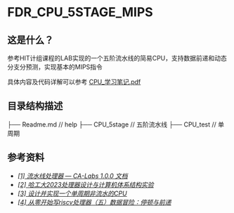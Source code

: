# FDR_CPU_5STAGE_MIPS

## 这是什么？
参考HIT计组课程的LAB实现的一个五阶流水线的简易CPU，支持数据前递和动态分支分预测，实现基本的MIPS指令

具体内容及代码详解可以参考 [CPU_学习笔记.pdf](CPU_5stage)

## 目录结构描述
├── Readme.md                   // help
├── CPU_5stage                  // 五阶流水线
├── CPU_test                    // 单周期
## 参考资料

- *[[1] 流水线处理器 — CA-Labs 1.0.0 文档](https://hit-coa.gitlab.io/archlab/labs/lab1.html)*
- *[[2] 哈工大2023处理器设计与计算机体系结构实验](https://github.com/MengYueqi/HIT_CPU_verilog)*
- *[[3] 设计并实现一个单周期非流水的CPU](https://blog.csdn.net/zhang_qing_yun/article/details/121049946)*
- *[[4] 从零开始写riscv处理器（五）数据冒险：停顿与前递](https://blog.csdn.net/weixin_45774715/article/details/132744848)*
